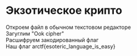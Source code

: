 # Экзотическое крипто 
Откроем файл в обычном текстовом редакторе  
Загуглим "Ook cipher"  
Расшифруем закодированный флаг  
Наш флаг arctf{esoteric_language_is_easy}  
